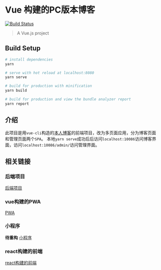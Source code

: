 # Vue 构建的PC版本博客
[![Build Status](https://travis-ci.org/hellomrbigshot/blog-frontend.svg?branch=master)](https://travis-ci.org/hellomrbigshot/blog-frontend)


> A Vue.js project


## Build Setup

``` bash
# install dependencies
yarn

# serve with hot reload at localhost:8080
yarn serve

# build for production with minification
yarn build

# build for production and view the bundle analyzer report
yarn report
```
## 介绍
此项目是用```vue-cli```构造的[本人博客](http://vue.hellomrbigbigshot.xyz)的前端项目，改为多页面应用，分为博客页面和管理页面两个```SPA```。
本地```yarn serve```成功后后访问```localhost:10086```访问博客界面，访问```localhost:10086/admin/```访问管理界面。

## 相关链接
### 后端项目
[后端项目](https://github.com/hellomrbigshot/blog-pwa/tree/master/server)
### vue构建的PWA
[PWA](https://github.com/hellomrbigshot/blog-pwa)
### 小程序
**待重构**
[小程序](https://github.com/hellomrbigshot/blog-weapp)
### react构建的前端
[react构建的前端](https://github.com/hellomrbigshot/blog-frontend-react)
